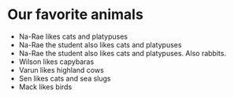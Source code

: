 # Our favorite animals

- Na-Rae likes cats and platypuses
- Na-Rae the student also likes cats and platypuses
- Na-Rae the student also likes cats and platypuses. Also rabbits.
- Wilson likes capybaras
- Varun likes highland cows
- Sen likes cats and sea slugs
- Mack likes birds
